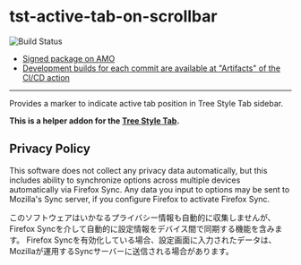 # tst-active-tab-on-scrollbar

![Build Status](https://github.com/piroor/tst-active-tab-on-scrollbar/actions/workflows/main.yml/badge.svg?branch=trunk)

* [Signed package on AMO](https://addons.mozilla.org/firefox/addon/tst-active-tab-on-scroll-bar/)
* [Development builds for each commit are available at "Artifacts" of the CI/CD action](https://github.com/piroor/tst-active-tab-on-scrollbar/actions?query=workflow%3ACI%2FCD)

----

Provides a marker to indicate active tab position in Tree Style Tab sidebar.

<strong>This is a helper addon for the <a href="https://addons.mozilla.org/firefox/addon/tree-style-tab/">Tree Style Tab</a>.</strong>

## Privacy Policy

This software does not collect any privacy data automatically, but this includes ability to synchronize options across multiple devices automatically via Firefox Sync.
Any data you input to options may be sent to Mozilla's Sync server, if you configure Firefox to activate Firefox Sync.

このソフトウェアはいかなるプライバシー情報も自動的に収集しませんが、Firefox Syncを介して自動的に設定情報をデバイス間で同期する機能を含みます。
Firefox Syncを有効化している場合、設定画面に入力されたデータは、Mozillaが運用するSyncサーバーに送信される場合があります。

